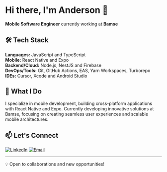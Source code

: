 # Hi there, I'm Anderson 👋

**Mobile Software Engineer** currently working at **Bamse**  

## 🛠 Tech Stack

**Languages:** JavaScript and TypeScript  
**Mobile:** React Native and Expo  
**Backend/Cloud:** Node.js, NestJS and Firebase  
**DevOps/Tools:** Git, GitHub Actions, EAS, Yarn Workspaces, Turborepo  
**IDEs:** Cursor, Xcode and Android Studio

## 🚀 What I Do

I specialize in mobile development, building cross-platform applications with React Native and Expo. Currently developing innovative solutions at Bamse, focusing on creating seamless user experiences and scalable mobile architectures.

## 📫 Let's Connect

[![LinkedIn](https://img.shields.io/badge/-LinkedIn-0077B5?style=flat&logo=linkedin&logoColor=white)](https://www.linkedin.com/in/anderson-begossi-b5065a130/)
[![Email](https://img.shields.io/badge/-Email-D14836?style=flat&logo=gmail&logoColor=white)](mailto:andersonbegossi@gmail.com)

---

💡 Open to collaborations and new opportunities!
